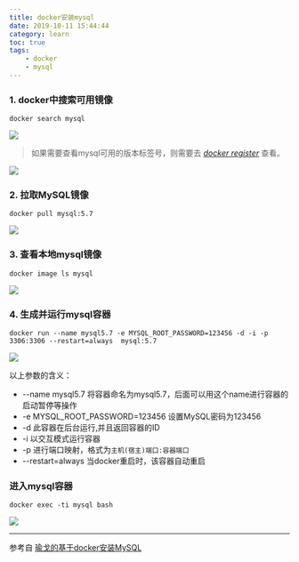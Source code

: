 ```yaml
---
title: docker安装mysql
date: 2019-10-11 15:44:44
category: learn
toc: true
tags:
    - docker
    - mysql
---
```




### 1. docker中搜索可用镜像

```shell
docker search mysql
```

![](1.png)

> 如果需要查看mysql可用的版本标签号，则需要去 [*docker register*](https://hub.docker.com/) 查看。

![](2.png)

### 2. 拉取MySQL镜像

```shell
docker pull mysql:5.7
```

![](3.png)

### 3. 查看本地mysql镜像

```shell
docker image ls mysql
```

![](4.png)

### 4. 生成并运行mysql容器

```shell
docker run --name mysql5.7 -e MYSQL_ROOT_PASSWORD=123456 -d -i -p 3306:3306 --restart=always  mysql:5.7
```

![](5.png)



以上参数的含义：



- --name mysql5.7  将容器命名为mysql5.7，后面可以用这个name进行容器的启动暂停等操作
- -e  MYSQL_ROOT_PASSWORD=123456 设置MySQL密码为123456
- -d  此容器在后台运行,并且返回容器的ID
- -i  以交互模式运行容器
- -p  进行端口映射，格式为`主机(宿主)端口:容器端口`
- --restart=always  当docker重启时，该容器自动重启



### 进入mysql容器

```shell
docker exec -ti mysql bash
```

![](6.png)



---

参考自 [瑜戈的基于docker安装MySQL](https://juejin.im/post/5babba8e5188255c960c3c63)